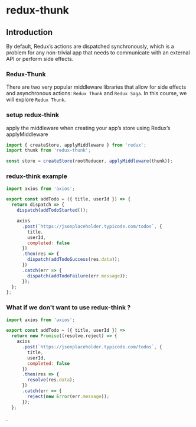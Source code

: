 # redux-thunk

## Introduction
By default, Redux’s actions are dispatched synchronously, which is a problem for any non-trivial app that needs to communicate with an external API or perform side effects.


### Redux-Thunk
There are two very popular middleware libraries that allow for side effects and asynchronous actions: `Redux Thunk` and `Redux Saga`. In this course, we will explore `Redux Thunk`.

### setup redux-think
apply the middleware when creating your app’s store using Redux’s applyMiddleware

```javascript
import { createStore, applyMiddleware } from 'redux';
import thunk from 'redux-thunk';

const store = createStore(rootReducer, applyMiddleware(thunk));
```

### redux-think example
```javascript
import axios from 'axios';

export const addTodo = ({ title, userId }) => {
  return dispatch => {
    dispatch(addTodoStarted());

    axios
      .post(`https://jsonplaceholder.typicode.com/todos`, {
        title,
        userId,
        completed: false
      })
      .then(res => {
        dispatch(addTodoSuccess(res.data));
      })
      .catch(err => {
        dispatch(addTodoFailure(err.message));
      });
  };
};
```

### What if we don't want to use redux-think ?
```javascript
import axios from 'axios';

export const addTodo = ({ title, userId }) =>
  return new Promise((resolve,reject) => {
    axios
      .post(`https://jsonplaceholder.typicode.com/todos`, {
        title,
        userId,
        completed: false
      })
      .then(res => {
        resolve(res.data);
      })
      .catch(err => {
        reject(new Error(err.message));
      });
  };
```

.
